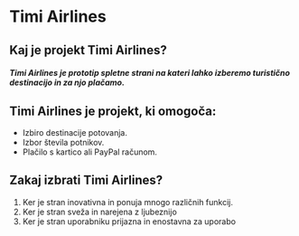 <!DOCTYPE html>
<html>
<head>
<body>
  <h1> Timi Airlines </h1>
  <h2> Kaj je projekt Timi Airlines? </h2>
  <h5> Timi Airlines je prototip spletne strani na kateri lahko izberemo turistično destinacijo in za njo plačamo. </h5>
  <h2> Timi Airlines je projekt, ki omogoča: </h2>
  <ul>
    <li> Izbiro destinacije potovanja. </li>
    <li> Izbor števila potnikov. </li>
    <li> Plačilo s kartico ali PayPal računom. </li>
  </ul>
  <h2> Zakaj izbrati Timi Airlines? </h2>
  <ol>
    <li> Ker je stran inovativna in ponuja mnogo različnih funkcij. </li>
    <li> Ker je stran sveža in narejena z ljubeznijo </li>
    <li> Ker je stran uporabniku prijazna in enostavna za uporabo </li>
  </ol>
  
  
  
